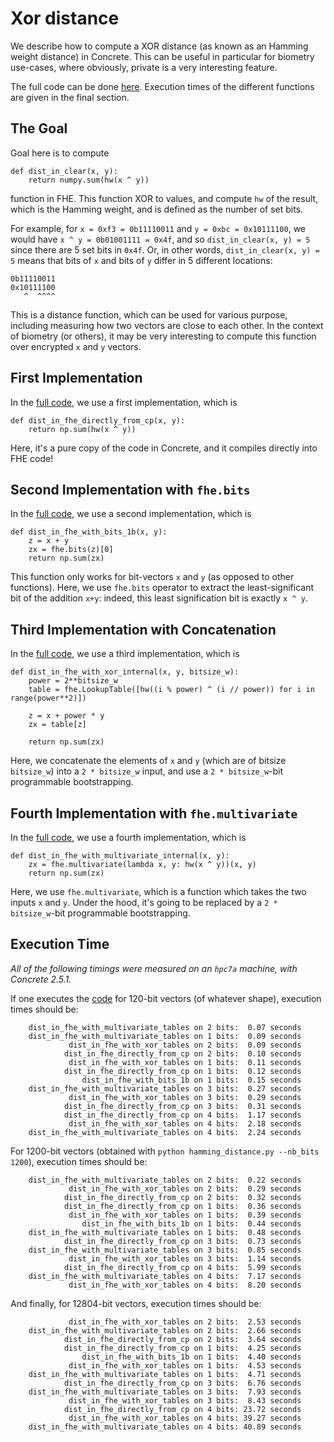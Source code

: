 # Xor distance

We describe how to compute a XOR distance (as known as an Hamming weight distance) in Concrete. This
can be useful in particular for biometry use-cases, where obviously, private is a very interesting
feature.

The full code can be done [here](hamming_distance.py). Execution times of the different functions are given in the
final section.

## The Goal

Goal here is to compute

```
def dist_in_clear(x, y):
    return numpy.sum(hw(x ^ y))
```

function in FHE. This function XOR to values, and compute `hw`  of the result, which is the Hamming
weight, and is defined as the number of set bits.

For example, for `x = 0xf3 = 0b11110011` and `y = 0xbc = 0x10111100`, we would have
`x ^ y = 0b01001111 = 0x4f`, and so `dist_in_clear(x, y) = 5` since there are 5 set bits in `0x4f`.
Or, in other words, `dist_in_clear(x, y) = 5` means that bits of `x` and bits of `y` differ in 5
different locations:

```
0b11110011
0x10111100
   ^  ^^^^
```

This is a distance function, which can be used for various purpose, including measuring how two
vectors are close to each other. In the context of biometry (or others), it may be very interesting
to compute this function over encrypted `x` and `y` vectors.

## First Implementation

In the [full code](hamming_distance.py), we use a first implementation, which is

```
def dist_in_fhe_directly_from_cp(x, y):
    return np.sum(hw(x ^ y))
```

Here, it's a pure copy of the code in Concrete, and it compiles directly into FHE code!

## Second Implementation with `fhe.bits`

In the [full code](hamming_distance.py), we use a second implementation, which is

```
def dist_in_fhe_with_bits_1b(x, y):
    z = x + y
    zx = fhe.bits(z)[0]
    return np.sum(zx)
```

This function only works for bit-vectors `x` and `y` (as opposed to other functions). Here, we use
`fhe.bits` operator to extract the least-significant bit of the addition `x+y`: indeed, this least
signification bit is exactly `x ^ y`.

## Third Implementation with Concatenation

In the [full code](hamming_distance.py), we use a third implementation, which is

```
def dist_in_fhe_with_xor_internal(x, y, bitsize_w):
    power = 2**bitsize_w
    table = fhe.LookupTable([hw((i % power) ^ (i // power)) for i in range(power**2)])

    z = x + power * y
    zx = table[z]

    return np.sum(zx)
```

Here, we concatenate the elements of `x` and `y` (which are of bitsize `bitsize_w`) into a
`2 * bitsize_w` input, and use a `2 * bitsize_w`-bit programmable bootstrapping.

## Fourth Implementation with `fhe.multivariate`

In the [full code](hamming_distance.py), we use a fourth implementation, which is

```
def dist_in_fhe_with_multivariate_internal(x, y):
    zx = fhe.multivariate(lambda x, y: hw(x ^ y))(x, y)
    return np.sum(zx)
```

Here, we use `fhe.multivariate`, which is a function which takes the two inputs `x` and `y`. Under the hood, it's going to be replaced by a `2 * bitsize_w`-bit programmable bootstrapping.

## Execution Time

_All of the following timings were measured on an `hpc7a` machine, with Concrete 2.5.1._

If one executes the [code](hamming_distance.py)
for 120-bit vectors (of whatever shape), execution times should be:

```
    dist_in_fhe_with_multivariate_tables on 2 bits:  0.07 seconds
    dist_in_fhe_with_multivariate_tables on 1 bits:  0.09 seconds
             dist_in_fhe_with_xor_tables on 2 bits:  0.09 seconds
            dist_in_fhe_directly_from_cp on 2 bits:  0.10 seconds
             dist_in_fhe_with_xor_tables on 1 bits:  0.11 seconds
            dist_in_fhe_directly_from_cp on 1 bits:  0.12 seconds
                dist_in_fhe_with_bits_1b on 1 bits:  0.15 seconds
    dist_in_fhe_with_multivariate_tables on 3 bits:  0.27 seconds
             dist_in_fhe_with_xor_tables on 3 bits:  0.29 seconds
            dist_in_fhe_directly_from_cp on 3 bits:  0.31 seconds
            dist_in_fhe_directly_from_cp on 4 bits:  1.17 seconds
             dist_in_fhe_with_xor_tables on 4 bits:  2.18 seconds
    dist_in_fhe_with_multivariate_tables on 4 bits:  2.24 seconds

```

For 1200-bit vectors (obtained with `python hamming_distance.py --nb_bits 1200`), execution times
should be:

```
    dist_in_fhe_with_multivariate_tables on 2 bits:  0.22 seconds
             dist_in_fhe_with_xor_tables on 2 bits:  0.29 seconds
            dist_in_fhe_directly_from_cp on 2 bits:  0.32 seconds
            dist_in_fhe_directly_from_cp on 1 bits:  0.36 seconds
             dist_in_fhe_with_xor_tables on 1 bits:  0.39 seconds
                dist_in_fhe_with_bits_1b on 1 bits:  0.44 seconds
    dist_in_fhe_with_multivariate_tables on 1 bits:  0.48 seconds
            dist_in_fhe_directly_from_cp on 3 bits:  0.73 seconds
    dist_in_fhe_with_multivariate_tables on 3 bits:  0.85 seconds
             dist_in_fhe_with_xor_tables on 3 bits:  1.14 seconds
            dist_in_fhe_directly_from_cp on 4 bits:  5.99 seconds
    dist_in_fhe_with_multivariate_tables on 4 bits:  7.17 seconds
             dist_in_fhe_with_xor_tables on 4 bits:  8.20 seconds
```

And finally, for 12804-bit vectors, execution times should be:

```
             dist_in_fhe_with_xor_tables on 2 bits:  2.53 seconds
    dist_in_fhe_with_multivariate_tables on 2 bits:  2.66 seconds
            dist_in_fhe_directly_from_cp on 2 bits:  3.64 seconds
            dist_in_fhe_directly_from_cp on 1 bits:  4.25 seconds
                dist_in_fhe_with_bits_1b on 1 bits:  4.40 seconds
             dist_in_fhe_with_xor_tables on 1 bits:  4.53 seconds
    dist_in_fhe_with_multivariate_tables on 1 bits:  4.71 seconds
            dist_in_fhe_directly_from_cp on 3 bits:  6.76 seconds
    dist_in_fhe_with_multivariate_tables on 3 bits:  7.93 seconds
             dist_in_fhe_with_xor_tables on 3 bits:  8.43 seconds
            dist_in_fhe_directly_from_cp on 4 bits: 23.72 seconds
             dist_in_fhe_with_xor_tables on 4 bits: 39.27 seconds
    dist_in_fhe_with_multivariate_tables on 4 bits: 40.89 seconds
```

